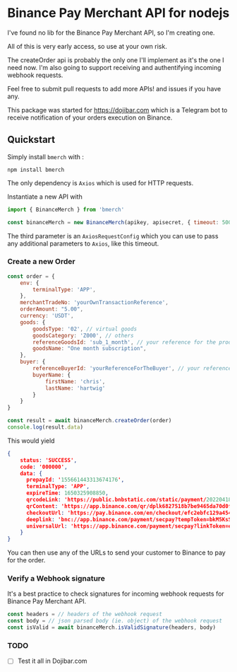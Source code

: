 # Binance Pay Merchant API for nodejs

I've found no lib for the Binance Pay Merchant API, so I'm creating one.

All of this is very early access, so use at your own risk. 

The createOrder api is probably the only one I'll implement as it's the one I need now. I'm also going to support receiving and authentifying 
incoming webhook requests.

Feel free to submit pull requests to add more APIs! and issues if you have any.

This package was started for https://dojibar.com which is a Telegram bot to receive notification of your orders execution on Binance.

## Quickstart

Simply install `bmerch` with :

```
npm install bmerch
```

The only dependency is `Axios` which is used for HTTP requests.

Instantiate a new API with

```js
import { BinanceMerch } from 'bmerch'

const binanceMerch = new BinanceMerch(apikey, apisecret, { timeout: 5000 })
```

The third parameter is an `AxiosRequestConfig` which you can use to pass any additional parameters to `Axios`, like this timeout.

### Create a new Order

```js
const order = {
	env: {
		terminalType: 'APP',
	},
	merchantTradeNo: 'yourOwnTransactionReference',
	orderAmount: "5.00",
	currency: 'USDT',
	goods: {
		goodsType: '02', // virtual goods
		goodsCategory: 'Z000', // others
		referenceGoodsId: 'sub_1_month', // your reference for the product
		goodsName: "One month subscription",
	},
	buyer: {
		referenceBuyerId: 'yourReferenceForTheBuyer', // your reference
		buyerName: {
			firstName: 'chris',
			lastName: 'hartwig'
		}
	}
}

const result = await binanceMerch.createOrder(order)
console.log(result.data)
```

This would yield

```json
{
    status: 'SUCCESS',
    code: '000000',
    data: {
      prepayId: '155661443313674176',
      terminalType: 'APP',
      expireTime: 1650325908850,
      qrcodeLink: 'https://public.bnbstatic.com/static/payment/20220418/8b0cd5d2-88eb-407d-912b-a0481219317f.jpg',
      qrContent: 'https://app.binance.com/qr/dplk6827518b7be9465da70d0f48ccd68712',
      checkoutUrl: 'https://pay.binance.com/en/checkout/efc2ebfc129a454cb2adc9b5cd571911',
      deeplink: 'bnc://app.binance.com/payment/secpay?tempToken=bkM5KsSwgSVWzmfxrWv9qM5V6Lg4EVAF&returnLink=https://pay.binance.com/en/checkout/efc2ebfc129a454cb2adc9b5cd571911',
      universalUrl: 'https://app.binance.com/payment/secpay?linkToken=efc2ebfc129a454cb0adc9bccd571911&_dp=Ym5jOi8vYXBwLmJpbmFuY2UuY29tL3BheW1lbnQvc2VjcGF5P3RlbXBUb2tlbj1ia001S3NTd2dTVld6bWZ4cld2OXFNNVYzTGc0RVZBRiZyZXR1cm5MaW5rPWh0dHBzOi8vcGF5LmJpbmFuY2UuY29tL2VuL2NoZWNrb3V0L2VmYzJlYmZjMTI5YTQ1NGNiMGFkYzliNWNkNTcxOTEx'
    }
}
```

You can then use any of the URLs to send your customer to Binance to pay for the order.

### Verify a Webhook signature

It's a best practice to check signatures for incoming webhook requests for Binance Pay Merchant API.

```js
const headers = // headers of the webhook request
const body = // json parsed body (ie. object) of the webhook request
const isValid = await binanceMerch.isValidSignature(headers, body)
```

### TODO

- [ ] Test it all in Dojibar.com
